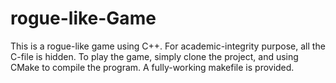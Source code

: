 # rogue-like-Game
This is a rogue-like game using C++.
For academic-integrity purpose, all the C-file is hidden.
To play the game, simply clone the project, and using CMake to compile the program.
A fully-working makefile is provided.
